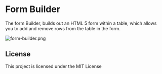 # Form Builder

The form Builder, builds out an HTML 5 form within a table, which allows you to add and remove rows from the table in the form.

<img src="/oluomoniyi/form-builder/blob/master/media/form-builder.png?raw=true" alt="form-builder.png" style="max-width:100%;">

## License

This project is licensed under the MIT License
